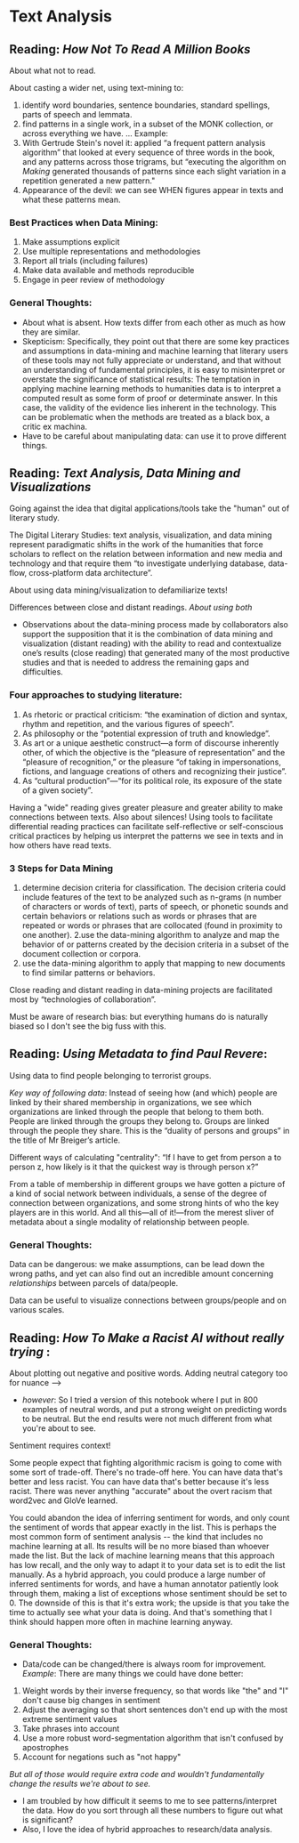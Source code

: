 # Text Analysis
## Reading: *How Not To Read A Million Books*

About what not to read. 

About casting a wider net, using text-mining to:
 1. identify word boundaries, sentence boundaries, standard spellings, parts of speech and lemmata.
 2. find patterns in a single work, in a subset of the MONK collection, or across everything we have.
 ... Example:
 1. With Gertrude Stein's novel it:  applied “a frequent pattern analysis algorithm” that looked at every sequence of 
 three words in the book, and any patterns across those trigrams, but “executing the algorithm on 
 *Making* generated thousands of patterns since each slight variation in a repetition generated a new pattern."
 2. Appearance of the devil: we can see WHEN figures appear in texts and what these patterns mean.
 
### Best Practices when Data Mining:
1. Make assumptions explicit
2. Use multiple representations and methodologies
3. Report all trials (including failures)
4. Make data available and methods reproducible
5. Engage in peer review of methodology

### General Thoughts:
- About what is absent. How texts differ from each other as much as how they are similar. 
- Skepticism: Specifically, they point out that there are some key practices and assumptions in data-mining and machine 
learning that literary users of these tools may not fully appreciate or understand, and that without an understanding 
of fundamental principles, it is easy to misinterpret or overstate the significance of statistical results:
The temptation in applying machine learning methods to humanities data is to interpret a computed result as some 
form of proof or determinate answer. In this case, the validity of the evidence lies inherent in the technology. This can 
be problematic when the methods are treated as a black box, a critic ex machina.
- Have to be careful about manipulating data: can use it to prove different things. 

## Reading: *Text Analysis, Data Mining and Visualizations* 

Going against the idea that digital applications/tools take the "human" out of literary study.

The Digital Literary Studies: 
text analysis, visualization, and data mining represent paradigmatic shifts in the work of the humanities that force scholars to reflect on the relation between information and new media and technology and that require them
“to investigate underlying database, data-flow, cross-platform data architecture”.

About using data mining/visualization to defamiliarize texts!

Differences between close and distant readings. *About using both*
* Observations about the data-mining process made by collaborators also support the supposition that it is the combination of data mining and visualization (distant reading) with the ability to read and contextualize one’s results (close reading) that generated many of the most productive studies and that is needed to address the remaining gaps and difficulties. 

### Four approaches to studying literature:
1. As rhetoric or practical criticism: “the examination of diction and syntax, rhythm and repetition, and the various figures of speech”.
2. As philosophy or the “potential expression of truth and knowledge”.
3. As art or a unique aesthetic construct—a form of discourse inherently other, of which the objective is the “pleasure of representation” and the “pleasure of recognition,” or the pleasure “of taking in impersonations, fictions, and language creations of others and recognizing their justice”.
4. As “cultural production”—“for its political role, its exposure of the state of a given society”.

Having a "wide" reading gives greater pleasure and greater ability to make connections between texts. 
Also about silences!
Using tools to facilitate differential reading practices can facilitate self-reflective or self-conscious critical practices by helping us interpret the patterns we see in texts and in how others have read texts.

### 3 Steps for Data Mining
1. determine decision criteria for classification. The decision criteria could include features of the text to be analyzed such as n-grams (n number of characters or words of text), parts of speech, or phonetic sounds and certain behaviors or relations such as words or phrases that are repeated or words or phrases that are collocated (found in proximity to one another). 
2.use the data-mining algorithm to analyze and map the behavior of or patterns created by the decision criteria in a subset of the document collection or corpora. 
3. use the data-mining algorithm to apply that mapping to new documents to find similar patterns or behaviors.

Close reading and distant reading in data-mining projects are facilitated most by “technologies of collaboration”.

Must be aware of research bias: but everything humans do is naturally biased so I don't see the big fuss with this. 

## Reading: *Using Metadata to find Paul Revere*:

Using data to find people belonging to terrorist groups. 

*Key way of following data*: 
Instead of seeing how (and which) people are linked by their shared membership in organizations, we see which organizations are linked through the people that belong to them both. People are linked through the groups they belong to. Groups are linked through the people they share. This is the “duality of persons and groups” in the title of Mr Breiger’s article.

Different ways of calculating "centrality":
“If I have to get from person a to person z, how likely is it that the quickest way is through person x?” 

From a table of membership in different groups we have gotten a picture of a kind of social network between individuals, a sense of the degree of connection between organizations, and some strong hints of who the key players are in this world. And all this—all of it!—from the merest sliver of metadata about a single modality of relationship between people. 

### General Thoughts:

Data can be dangerous: we make assumptions, can be lead down the wrong paths, and yet can also find out an incredible amount concerning *relationships* between parcels of data/people. 

Data can be useful to visualize connections between groups/people and on various scales. 

## Reading: *How To Make a Racist AI without really trying* :

About plotting out negative and positive words. Adding neutral category too for nuance --> 
* *however*: So I tried a version of this notebook where I put in 800 examples of neutral words, and put a strong weight on predicting words to be neutral. But the end results were not much different from what you're about to see.

Sentiment requires context!

Some people expect that fighting algorithmic racism is going to come with some sort of trade-off. There's no trade-off here. You can have data that's better and less racist. You can have data that's better because it's less racist. There was never anything "accurate" about the overt racism that word2vec and GloVe learned.

You could abandon the idea of inferring sentiment for words, and only count the sentiment of words that appear exactly in the list. This is perhaps the most common form of sentiment analysis -- the kind that includes no machine learning at all. Its results will be no more biased than whoever made the list. But the lack of machine learning means that this approach has low recall, and the only way to adapt it to your data set is to edit the list manually.
As a hybrid approach, you could produce a large number of inferred sentiments for words, and have a human annotator patiently look through them, making a list of exceptions whose sentiment should be set to 0. The downside of this is that it's extra work; the upside is that you take the time to actually see what your data is doing. And that's something that I think should happen more often in machine learning anyway.

### General Thoughts:
- Data/code can be changed/there is always room for improvement. 
*Example*:
There are many things we could have done better:
1. Weight words by their inverse frequency, so that words like "the" and "I" don't cause big changes in sentiment
2. Adjust the averaging so that short sentences don't end up with the most extreme sentiment values
3. Take phrases into account
4. Use a more robust word-segmentation algorithm that isn't confused by apostrophes
5. Account for negations such as "not happy"

*But all of those would require extra code and wouldn't fundamentally change the results we're about to see.*  

- I am troubled by how difficult it seems to me to see patterns/interpret the data. How do you sort through all these numbers to figure out what is significant?
- Also, I love the idea of hybrid approaches to research/data analysis. 





